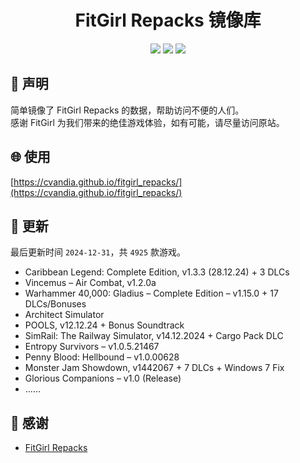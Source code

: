 ﻿<div align="center">

# FitGirl Repacks 镜像库

![](https://count.getloli.com/get/@fitgirl_repacks?theme=booru-lewd)
![](https://img.shields.io/badge/ci-passing-brightgreen.svg?logo=github) ![](https://img.shields.io/badge/license-MIT-brightgreen.svg)

</div>

## 📜 声明
简单镜像了 FitGirl Repacks 的数据，帮助访问不便的人们。  
感谢 FitGirl 为我们带来的绝佳游戏体验，如有可能，请尽量访问原站。

## 🌐 使用
[https://cvandia.github.io/fitgirl_repacks/](https://cvandia.github.io/fitgirl_repacks/)

## 🔄 更新
最后更新时间 `2024-12-31`，共 `4925` 款游戏。
- Caribbean Legend: Complete Edition, v1.3.3 (28.12.24) + 3 DLCs
- Vincemus – Air Combat, v1.2.0a
- Warhammer 40,000: Gladius – Complete Edition – v1.15.0 + 17 DLCs/Bonuses
- Architect Simulator
- POOLS, v12.12.24 + Bonus Soundtrack
- SimRail: The Railway Simulator, v14.12.2024 + Cargo Pack DLC
- Entropy Survivors – v1.0.5.21467
- Penny Blood: Hellbound – v1.0.00628
- Monster Jam Showdown, v1442067 + 7 DLCs + Windows 7 Fix
- Glorious Companions – v1.0 (Release)
- ……

## 🙏 感谢
- [FitGirl Repacks](https://fitgirl-repacks.site/)
